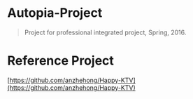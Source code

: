 # Autopia-Project


> Project for professional integrated project, Spring, 2016.

# Reference Project

[https://github.com/anzhehong/Happy-KTV](https://github.com/anzhehong/Happy-KTV)
